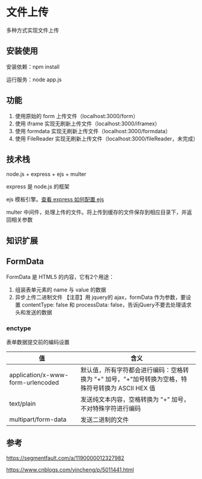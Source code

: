# 文件上传
多种方式实现文件上传

## 安装使用

安装依赖：npm install

运行服务：node app.js


## 功能
1. 使用原始的 form 上传文件（localhost:3000/form）
2. 使用 iframe 实现无刷新上传文件（localhost:3000/iframex）
3. 使用 formdata 实现无刷新上传文件（localhost:3000/formdata）
3. 使用 FileReader 实现无刷新上传文件（localhost:3000/fileReader，未完成）

## 技术栈
node.js + express + ejs + multer

express 是 node.js 的框架

ejs 模板引擎。[查看 express 如何配置 ejs](https://github.com/meahu/demo/issues/7 "查看 express 如何配置 ejs")

multer 中间件，处理上传的文件。将上传到缓存的文件保存到相应目录下，并返回相关参数

## 知识扩展

## FormData
FormData 是 HTML5 的内容，它有2个用途：
1. 组装表单元素的 name 与 value 的数据
2. 异步上传二进制文件
【注意】用 jquery的 ajax，formData 作为参数，要设置 contentType: false 和 processData: false，告诉jQuery不要去处理请求头和发送的数据

### enctype
表单数据提交前的编码设置

| 值 | 含义 |
| -- | -- |
| application/x-www-form-urlencoded | 默认值，所有字符都会进行编码：空格转换为 "+" 加号，"+"加号转换为空格，特殊符号转换为 ASCII HEX 值 |
| text/plain | 发送纯文本内容，空格转换为 "+" 加号，不对特殊字符进行编码 |
| multipart/form-data | 发送二进制的文件 |

## 参考
https://segmentfault.com/a/1190000012327982

https://www.cnblogs.com/yincheng/p/5011441.html